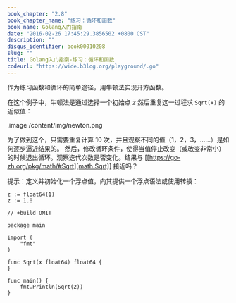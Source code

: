 ```yaml
---
book_chapter: "2.8"
book_chapter_name: "练习：循环和函数"
book_name: Golang入门指南
date: "2016-02-26 17:45:29.3856502 +0800 CST"
description: ""
disqus_identifier: book00010208
slug: ""
title: Golang入门指南-练习：循环和函数
codeurl: "https://wide.b3log.org/playground/.go"
---
```





作为练习函数和循环的简单途径，用牛顿法实现开方函数。

在这个例子中，牛顿法是通过选择一个初始点 _z_ 然后重复这一过程求 `Sqrt(x)` 的近似值：

.image /content/img/newton.png

为了做到这个，只需要重复计算 10 次，并且观察不同的值（1，2，3，……）是如何逐步逼近结果的。
然后，修改循环条件，使得当值停止改变（或改变非常小）的时候退出循环。观察迭代次数是否变化。结果与 [[https://go-zh.org/pkg/math/#Sqrt][math.Sqrt]] 接近吗？

提示：定义并初始化一个浮点值，向其提供一个浮点语法或使用转换：

	z := float64(1)
	z := 1.0

```
// +build OMIT

package main

import (
	"fmt"
)

func Sqrt(x float64) float64 {
}

func main() {
	fmt.Println(Sqrt(2))
}

```


